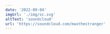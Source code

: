 ```yaml
---
date: '2022-09-04'
imgUrl: './img/sc.svg'
altText: 'soundcloud'
url: 'https://soundcloud.com/maxthestranger'
---
```

